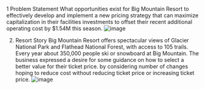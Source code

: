 
1 Problem Statement
What opportunities exist for Big Mountain Resort to effectively develop and implement a new pricing strategy that can maximize capitalization in their facilities investments to offset their recent additional operating cost by $1.54M this season.
![image](https://user-images.githubusercontent.com/59300367/122120977-1488ea00-cdf9-11eb-84b4-5458bf25f1b6.png)

2. Resort Story
Big Mountain Resort offers spectacular views of Glacier National Park and Flathead National Forest, with access to 105 trails. Every year about 350,000 people ski or snowboard at Big Mountain. The business expressed a desire for some guidance on how to select a better value for their ticket price. by considering number of changes hoping to reduce cost without reducing ticket price or increasing ticket price.
![image](https://user-images.githubusercontent.com/59300367/122121028-24a0c980-cdf9-11eb-9fca-9b78f41ab1ce.png)
